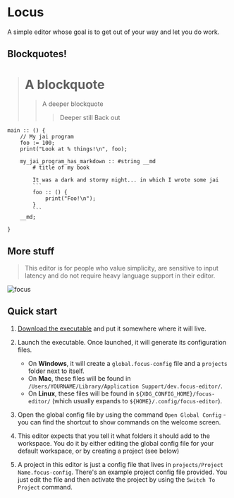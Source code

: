 # Locus

A simple editor whose goal is to get out of your way and let you do work.

## Blockquotes!

> # A blockquote
>
>> A deeper
>> blockquote
>>> Deeper still
> Back out

```
main :: () {
    // My jai program
    foo := 100;
    print("Look at % things!\n", foo);

    my_jai_program_has_markdown :: #string __md
        # title of my book

        It was a dark and stormy night... in which I wrote some jai
        ```
        foo :: () {
            print("Foo!\n");
        }
        ```
    __md;

}
```

## More stuff

>
> This editor is for people who value simplicity, are sensitive to input latency and do not require heavy language support in their editor.
>

![focus](https://user-images.githubusercontent.com/119373822/236081314-45d53952-7a6c-4d6b-8773-e5b49d1dbdab.gif)


## Quick start

1. [Download the executable](https://github.com/focus-editor/focus/releases) and put it somewhere where it will live.

2. Launch the executable. Once launched, it will generate its configuration files.
    * On **Windows**, it will create a `global.focus-config` file and a `projects` folder next to itself.
    * On **Mac**, these files will be found in `/Users/YOURNAME/Library/Application Support/dev.focus-editor/`.
    * On **Linux**, these files will be found in `${XDG_CONFIG_HOME}/focus-editor/` (which usually expands to `${HOME}/.config/focus-editor`).

3. Open the global config file by using the command `Open Global Config` - you can find the shortcut to show commands on the welcome screen.

4. This editor expects that you tell it what folders it should add to the workspace. You do it by either editing the global config file for your default workspace, or by creating a project (see below)

5. A project in this editor is just a config file that lives in `projects/Project Name.focus-config`. There's an example project config file provided. You just edit the file and then activate the project by using the `Switch To Project` command.
